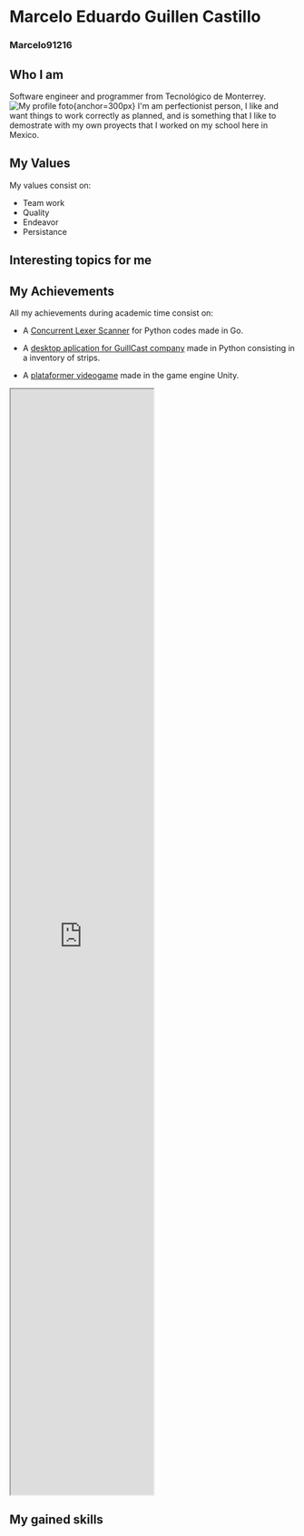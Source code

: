 ﻿# Marcelo Eduardo Guillen Castillo
### Marcelo91216

## Who I am
Software engineer and programmer from Tecnológico de Monterrey.
![My profile foto](./img/mi_foto.PNG){anchor=300px}
I'm am perfectionist person, I like and want things to work correctly as planned, and is something that I like to demostrate with my own proyects that I worked on my school here in Mexico. 

## My Values
My values consist on:
- Team work
- Quality
- Endeavor
- Persistance

## Interesting topics for me


## My Achievements
All my achievements during academic time consist on:
- A [Concurrent Lexer Scanner](https://github.com/Marcelo91216/Implementacion-reto-con-go-lexer-concurrente.git) for Python codes made in Go.

- A [desktop aplication for GuillCast company](https://github.com/Marcelo91216/ProgramaDeGuillCast.git) made in Python consisting in a inventory of strips.

- A [plataformer videogame](https://marcelo91216.itch.io/little-man-adventure-web-version?secret=Ifa1PVyYlTtPJZBmjjakPa5uRys) made in the game engine Unity.
[](./index.html)
<iframe src="https://marcelo91216.itch.io/little-man-adventure-web-version?secret=Ifa1PVyYlTtPJZBmjjakPa5uRys" style="width: 50%;height: 50%;"></iframe>

## My gained skills
